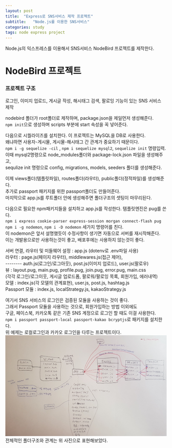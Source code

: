 ```yaml
---
layout: post
title:  "Express로 SNS서비스 제작 프로젝트"
subtitle:   "Node.js를 이용한 SNS서비스"
categories: study
tags: node express project
---
```


Node.js의 익스프레스를 이용해서 SNS서비스 NodeBird 프로젝트를 제작한다.

# NodeBird 프로젝트

### 프로젝트 구조

로그인, 이미지 업로드, 게시글 작성, 해시태그 검색, 팔로잉 기능이 있는 SNS 서비스 제작  

nodebird 폴더가 root폴더로 제작하며, package.json을 제일먼저 생성해준다.  
`npm init`으로 생성하며 scripts 부분에 start 속성을 꼭 넣어준다.  

다음으로 시퀄라이즈를 설치한다. 이 프로젝트는 MySQL을 DB로 사용한다.  
왜냐하면 사용자-게시물, 게시물-해시태그 간 관계가 중요하기 때문이다.  
`npm i -g sequelize -cil` , `npm i sequelize mysql2`, `sequelize init` 명령입력.  
이때 mysql2명령으로 node_modules폴더와 package-lock.json 파일을 생성해주고,  
sequlize init 명령으로 config, migrations, models, seeders 폴더를 생성해준다.  

이제 views폴더(템플릿파일), routes폴더(라우터), public폴더(정적파일)를 생성해준다.  
추가로 passport 패키지를 위한 passport폴더도 만들어준다.  
마지막으로 app.js를 루트폴더 안에 생성해주면 폴더구조의 셋팅이 마무리된다.  

다음으로 필요한 npm패키지들을 설치하고 app.js를 작성한다. 템플릿엔진은 pug를 쓴다.  
`npm i express cookie-parser express-session morgan connect-flash pug`  
`npm i -g nodemon`, `npm i -D nodemon` 세가지 명령어를 친다.  
이 nodemon은 앞서 설명했듯이 수정사항이 생기면 자동으로 서버를 재시작해준다.  
이는 개발용으로만 사용하는것이 좋고, 배포후에는 사용하지 않는것이 좋다.  

서버 연결, 라우터 및 미들웨어 설정 : app.js (dotenv로 .env파일 사용)  
라우터 : page.js(페이지 라우터), middlewares.js(접근 제어),  
-------- auth.js(로그인/로그아웃), post.js(이미지 업로드), user.js(팔로우)  
뷰 : layout.pug, main.pug, profile.pug, join.pug, error.pug, main.css  
(각각 로그인/로그이웃, 게시글 업로드폼, 팔로워/팔로잉 목록, 회원가입, 에러내역)  
모델 : index.js(각 모델의 관계표현), user.js, post.js, hashtag.js  
Passport 모듈 : index.js, localStrategy.js, kakaoStrategy.js  

여기서 SNS 서비스의 로그인은 검증된 모듈을 사용하는 것이 좋다.  
그래서 Passport 모듈을 사용하는 것으로, 회원가입하는 방법 이외에도  
구글, 페이스북, 카카오톡 같은 기존 SNS 계정으로 로그인 할 때도 이걸 사용한다.  
`npm i passport passport-local passport-kakao bcryptjs`로 패키지를 설치한다.  
위 예제는 로컬로그인과 카카오 로그인을 다루는 프로젝트이다.  
![NodeBird1](/assets/img/nodebird1.jpg)  
전체적인 폴더구조와 관계는 위 사진으로 표현해보았다.  

